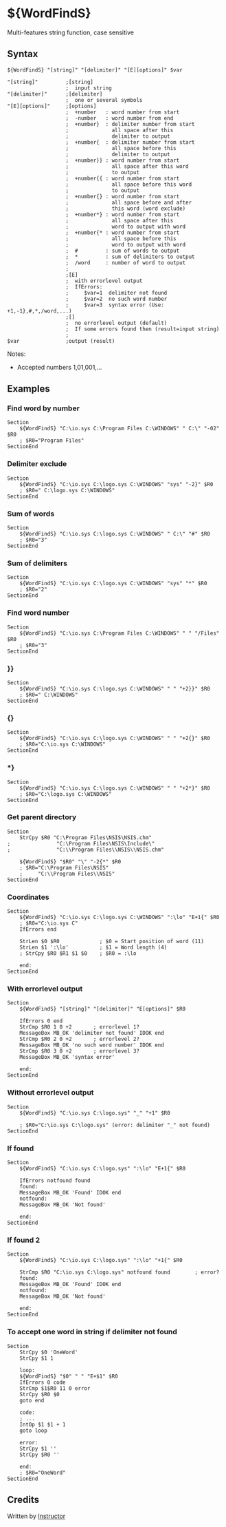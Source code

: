 # ${WordFindS}

Multi-features string function, case sensitive

## Syntax

    ${WordFindS} "[string]" "[delimiter]" "[E][options]" $var

    "[string]"         ;[string]
                       ;  input string
    "[delimiter]"      ;[delimiter]
                       ;  one or several symbols
    "[E][options]"     ;[options]
                       ;  +number   : word number from start
                       ;  -number   : word number from end
                       ;  +number}  : delimiter number from start
                       ;              all space after this
                       ;              delimiter to output
                       ;  +number{  : delimiter number from start
                       ;              all space before this
                       ;              delimiter to output
                       ;  +number}} : word number from start
                       ;              all space after this word
                       ;              to output
                       ;  +number{{ : word number from start
                       ;              all space before this word
                       ;              to output
                       ;  +number{} : word number from start
                       ;              all space before and after
                       ;              this word (word exclude)
                       ;  +number*} : word number from start
                       ;              all space after this
                       ;              word to output with word
                       ;  +number{* : word number from start
                       ;              all space before this
                       ;              word to output with word
                       ;  #         : sum of words to output
                       ;  *         : sum of delimiters to output
                       ;  /word     : number of word to output
                       ;
                       ;[E]
                       ;  with errorlevel output
                       ;  IfErrors:
                       ;     $var=1  delimiter not found
                       ;     $var=2  no such word number
                       ;     $var=3  syntax error (Use: +1,-1},#,*,/word,...)
                       ;[]
                       ;  no errorlevel output (default)
                       ;  If some errors found then (result=input string)
                       ;
    $var               ;output (result)

Notes:

- Accepted numbers 1,01,001,...

## Examples

### Find word by number

    Section
        ${WordFindS} "C:\io.sys C:\Program Files C:\WINDOWS" " C:\" "-02" $R0
        ; $R0="Program Files"
    SectionEnd

### Delimiter exclude

    Section
        ${WordFindS} "C:\io.sys C:\logo.sys C:\WINDOWS" "sys" "-2}" $R0
        ; $R0=" C:\logo.sys C:\WINDOWS"
    SectionEnd

### Sum of words

    Section
        ${WordFindS} "C:\io.sys C:\logo.sys C:\WINDOWS" " C:\" "#" $R0
        ; $R0="3"
    SectionEnd

### Sum of delimiters

    Section
        ${WordFindS} "C:\io.sys C:\logo.sys C:\WINDOWS" "sys" "*" $R0
        ; $R0="2"
    SectionEnd

### Find word number

    Section
        ${WordFindS} "C:\io.sys C:\Program Files C:\WINDOWS" " " "/Files" $R0
        ; $R0="3"
    SectionEnd

### }}

    Section
        ${WordFindS} "C:\io.sys C:\logo.sys C:\WINDOWS" " " "+2}}" $R0
        ; $R0=" C:\WINDOWS"
    SectionEnd

### {}

    Section
        ${WordFindS} "C:\io.sys C:\logo.sys C:\WINDOWS" " " "+2{}" $R0
        ; $R0="C:\io.sys C:\WINDOWS"
    SectionEnd

### *}

    Section
        ${WordFindS} "C:\io.sys C:\logo.sys C:\WINDOWS" " " "+2*}" $R0
        ; $R0="C:\logo.sys C:\WINDOWS"
    SectionEnd

### Get parent directory

    Section
        StrCpy $R0 "C:\Program Files\NSIS\NSIS.chm"
    ;               "C:\Program Files\NSIS\Include\"
    ;               "C:\\Program Files\\NSIS\\NSIS.chm"

        ${WordFindS} "$R0" "\" "-2{*" $R0
        ; $R0="C:\Program Files\NSIS"
        ;     "C:\\Program Files\\NSIS"
    SectionEnd

### Coordinates

    Section
        ${WordFindS} "C:\io.sys C:\logo.sys C:\WINDOWS" ":\lo" "E+1{" $R0
        ; $R0="C:\io.sys C"
        IfErrors end

        StrLen $0 $R0             ; $0 = Start position of word (11)
        StrLen $1 ':\lo'          ; $1 = Word length (4)
        ; StrCpy $R0 $R1 $1 $0    ; $R0 = :\lo

        end:
    SectionEnd

### With errorlevel output

    Section
        ${WordFindS} "[string]" "[delimiter]" "E[options]" $R0

        IfErrors 0 end
        StrCmp $R0 1 0 +2       ; errorlevel 1?
        MessageBox MB_OK 'delimiter not found' IDOK end
        StrCmp $R0 2 0 +2       ; errorlevel 2?
        MessageBox MB_OK 'no such word number' IDOK end
        StrCmp $R0 3 0 +2       ; errorlevel 3?
        MessageBox MB_OK 'syntax error'

        end:
    SectionEnd

### Without errorlevel output

    Section
        ${WordFindS} "C:\io.sys C:\logo.sys" "_" "+1" $R0

        ; $R0="C:\io.sys C:\logo.sys" (error: delimiter "_" not found)
    SectionEnd

### If found

    Section
        ${WordFindS} "C:\io.sys C:\logo.sys" ":\lo" "E+1{" $R0

        IfErrors notfound found
        found:
        MessageBox MB_OK 'Found' IDOK end
        notfound:
        MessageBox MB_OK 'Not found'

        end:
    SectionEnd

### If found 2

    Section
        ${WordFindS} "C:\io.sys C:\logo.sys" ":\lo" "+1{" $R0

        StrCmp $R0 "C:\io.sys C:\logo.sys" notfound found        ; error?
        found:
        MessageBox MB_OK 'Found' IDOK end
        notfound:
        MessageBox MB_OK 'Not found'

        end:
    SectionEnd

### To accept one word in string if delimiter not found

    Section
        StrCpy $0 'OneWord'
        StrCpy $1 1

        loop:
        ${WordFindS} "$0" " " "E+$1" $R0
        IfErrors 0 code
        StrCmp $1$R0 11 0 error
        StrCpy $R0 $0
        goto end

        code:
        ; ...
        IntOp $1 $1 + 1
        goto loop

        error:
        StrCpy $1 ''
        StrCpy $R0 ''

        end:
        ; $R0="OneWord"
    SectionEnd

## Credits

Written by [Instructor][1]

[1]: http://nsis.sourceforge.net/User:Instructor
